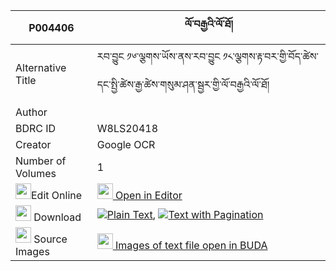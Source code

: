 |P004406|ལོ་བརྒྱའི་ལོ་ཐོ། 
| --- | --- 
|Alternative Title |རབ་བྱུང ༡༦་ལྕགས་ཡོས་ནས་རབ་བྱུང ༡༨་ལྕགས་རྟ་བར་གྱི་བོད་ཚེས་དང་སྤྱི་ཚེས་རྒྱ་ཚེས་གསུམ་ཤན་སྦྱར་གྱི་ལོ་བརྒྱའི་ལོ་ཐོ།
|Author | 
|BDRC ID | W8LS20418
|Creator | Google OCR
|Number of Volumes| 1
|<img width="25" src="https://img.icons8.com/color/25/000000/edit-property.png">Edit Online| [<img width="25" src="https://avatars.githubusercontent.com/u/45091458?s=200&v=4"> Open in Editor](http://editor.openpecha.org/P004406)
|<img width="25" src="https://img.icons8.com/fluent/48/000000/download-2.png"/>  Download | [![](https://img.icons8.com/color/20/000000/txt.png)Plain Text](https://github.com/Openpecha/P004406/releases/download/v2/lo_gya_i_loto_plain_P004406.zip), [![](https://img.icons8.com/color/20/000000/txt.png)Text with Pagination](https://github.com/Openpecha/P004406/releases/download/v2/lo_gya_i_loto_pages_P004406.zip)
|<img width="25" src="https://img.icons8.com/plasticine/100/000000/pictures-folder.png"/>  Source Images | [<img width="25" src="https://library.bdrc.io/icons/BUDA-small.svg"> Images of text file open in BUDA](https://library.bdrc.io/show/bdr:W8LS20418)